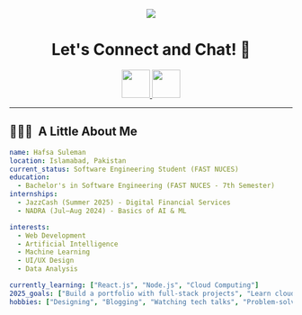 <p align="center">
  <img src="https://capsule-render.vercel.app/api?type=waving&color=gradient&text=Hi!%20I'm%20Hafsa%20Suleman&height=100&section=header"/>
</p>

<h1 align="center">
  Let's Connect and Chat! 💬
</h1>

<p align="center">
<a href="https://www.linkedin.com/in/hafsa-suleman/">
  <img height="50" src="https://user-images.githubusercontent.com/46517096/166973395-19676cd8-f8ec-4abf-83ff-da8243505b82.png"/>
</a>
<a href="mailto:i228752@nu.edu.pk">
  <img height="50" src="https://user-images.githubusercontent.com/46517096/166972883-f5f1d88c-0246-4374-88ac-ded0f2cf0699.png"/>
</a>
</p>

---

<h2> 👩🏻‍💻 &nbsp;A Little About Me</h2>

```yaml
name: Hafsa Suleman
location: Islamabad, Pakistan
current_status: Software Engineering Student (FAST NUCES)
education:
  - Bachelor's in Software Engineering (FAST NUCES - 7th Semester)
internships:
  - JazzCash (Summer 2025) - Digital Financial Services
  - NADRA (Jul–Aug 2024) - Basics of AI & ML

interests:
  - Web Development
  - Artificial Intelligence
  - Machine Learning
  - UI/UX Design
  - Data Analysis

currently_learning: ["React.js", "Node.js", "Cloud Computing"]
2025_goals: ["Build a portfolio with full-stack projects", "Learn cloud services like AWS", "Contribute to open source"]
hobbies: ["Designing", "Blogging", "Watching tech talks", "Problem-solving"]
